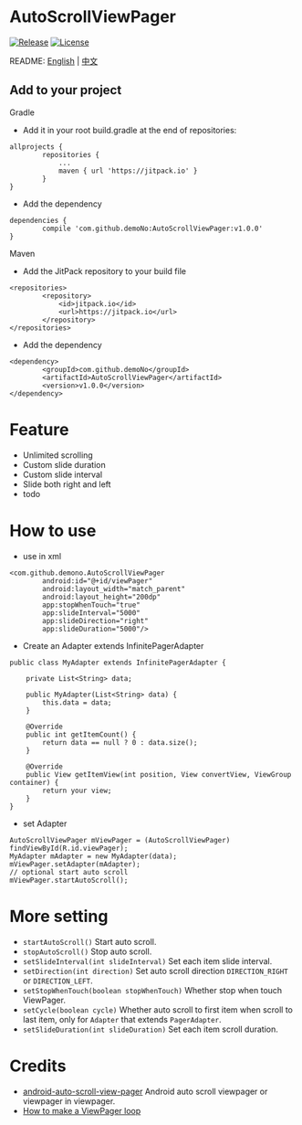 # AutoScrollViewPager

[![Release](https://jitpack.io/v/demoNo/AutoScrollViewPager.svg)](https://jitpack.io/#demoNo/AutoScrollViewPager)  [![License](https://img.shields.io/badge/License-Apache%202.0-blue.svg)](https://opensource.org/licenses/Apache-2.0)

README: [English](https://github.com/demoNo/AutoScrollViewPager/blob/master/README.md) | [中文](https://github.com/demoNo/AutoScrollViewPager/blob/master/README-zh.md)

## Add to your project

Gradle

* Add it in your root build.gradle at the end of repositories:
```
allprojects {
		repositories {
			...
			maven { url 'https://jitpack.io' }
		}
}
```

* Add the dependency
```
dependencies {
	    compile 'com.github.demoNo:AutoScrollViewPager:v1.0.0'
}
```


Maven

* Add the JitPack repository to your build file
```
<repositories>
		<repository>
		    <id>jitpack.io</id>
		    <url>https://jitpack.io</url>
		</repository>
</repositories>
```

* Add the dependency
```
<dependency>
	    <groupId>com.github.demoNo</groupId>
	    <artifactId>AutoScrollViewPager</artifactId>
	    <version>v1.0.0</version>
</dependency>
```

# Feature

* Unlimited scrolling
* Custom slide duration
* Custom slide interval
* Slide both right and left
* todo

# How to use

* use in xml

```
<com.github.demono.AutoScrollViewPager
        android:id="@+id/viewPager"
        android:layout_width="match_parent"
        android:layout_height="200dp"
        app:stopWhenTouch="true"
        app:slideInterval="5000"
        app:slideDirection="right"
        app:slideDuration="5000"/>
```

* Create an Adapter extends InfinitePagerAdapter
```
public class MyAdapter extends InfinitePagerAdapter {

    private List<String> data;

    public MyAdapter(List<String> data) {
        this.data = data;
    }

    @Override
    public int getItemCount() {
        return data == null ? 0 : data.size();
    }

    @Override
    public View getItemView(int position, View convertView, ViewGroup container) {
        return your view;
    }
}
```

* set Adapter
```
AutoScrollViewPager mViewPager = (AutoScrollViewPager) findViewById(R.id.viewPager);
MyAdapter mAdapter = new MyAdapter(data);
mViewPager.setAdapter(mAdapter);
// optional start auto scroll
mViewPager.startAutoScroll();
```

# More setting

* `startAutoScroll()` Start auto scroll.
* `stopAutoScroll()` Stop auto scroll.
* `setSlideInterval(int slideInterval)` Set each item slide interval.
* `setDirection(int direction)` Set auto scroll direction `DIRECTION_RIGHT` or `DIRECTION_LEFT`.
* `setStopWhenTouch(boolean stopWhenTouch)` Whether stop when touch ViewPager.
* `setCycle(boolean cycle)` Whether auto scroll to first item when scroll to last item, only for `Adapter` that extends `PagerAdapter`.
* `setSlideDuration(int slideDuration)` Set each item scroll duration.

# Credits

* [android-auto-scroll-view-pager](https://github.com/Trinea/android-auto-scroll-view-pager) Android auto scroll viewpager or viewpager in viewpager.
* [How to make a ViewPager loop](http://stackoverflow.com/questions/10188011/how-to-make-a-viewpager-loop/12965787#12965787)